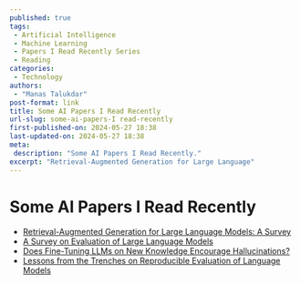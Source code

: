 ```yaml
---
published: true
tags:
 - Artificial Intelligence
 - Machine Learning
 - Papers I Read Recently Series
 - Reading
categories:
 - Technology
authors:
 - "Manas Talukdar"
post-format: link
title: Some AI Papers I Read Recently
url-slug: some-ai-papers-I read-recently
first-published-on: 2024-05-27 18:38
last-updated-on: 2024-05-27 18:38
meta:
 description: "Some AI Papers I Read Recently."
excerpt: "Retrieval-Augmented Generation for Large Language"
---
```


# Some AI Papers I Read Recently

- [Retrieval-Augmented Generation for Large Language Models: A Survey](https://arxiv.org/abs/2312.10997v1)
- [A Survey on Evaluation of Large Language Models](https://arxiv.org/abs/2307.03109)
- [Does Fine-Tuning LLMs on New Knowledge Encourage Hallucinations?](https://arxiv.org/abs/2405.05904)
- [Lessons from the Trenches on Reproducible Evaluation of Language Models](https://arxiv.org/abs/2405.14782)
